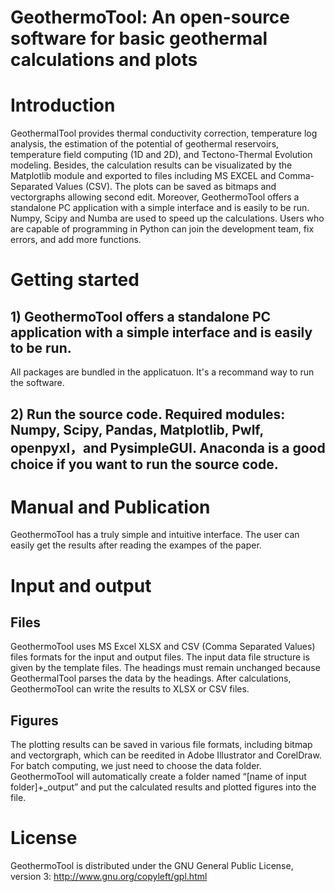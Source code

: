 # GeothermoTool: An open-source software for basic geothermal calculations and plots

# Introduction

GeothermalTool provides thermal conductivity correction, temperature log analysis, the estimation of the potential of geothermal reservoirs, temperature field computing (1D and 2D), and Tectono-Thermal Evolution modeling. Besides, the calculation results can be visualizated by the Matplotlib module and exported to files including MS EXCEL and Comma-Separated Values (CSV). The plots can be saved as bitmaps and vectorgraphs allowing second edit. Moreover, GeothermoTool offers a standalone PC application with a simple interface and is easily to be run. Numpy, Scipy and Numba are used to speed up the calculations.  Users who are capable of programming in Python can join the development team, fix errors, and add more functions.


# Getting started

## 1) GeothermoTool offers a standalone PC application with a simple interface and is easily to be run. 
All packages are bundled in the applicatuon. It's a recommand way to run the software.
## 2) Run the source code. Required modules: Numpy, Scipy, Pandas, Matplotlib, Pwlf, openpyxl，and PysimpleGUI. Anaconda is a good choice if you want to run the source code. 

# Manual and Publication

GeothermoTool has a truly simple and intuitive interface. The user can easily get the results after reading the exampes of the paper.

# Input and output

## Files
GeothermoTool uses MS Excel XLSX and CSV (Comma Separated Values) files formats for the input and output files. The input data file structure is given by the template files. The headings must remain unchanged because GeothermalTool parses the data by the headings. After calculations, GeothermoTool can write the results to XLSX or CSV files. 

## Figures
 The plotting results can be saved in various file formats, including bitmap and vectorgraph, which can be reedited in Adobe Illustrator and CorelDraw. For batch computing, we just need to choose the data folder. GeothermoTool will automatically create a folder named “[name of input folder]+_output” and put the calculated results and plotted figures into the file.



# License

GeothermoTool is distributed under the GNU General Public License, version 3:
http://www.gnu.org/copyleft/gpl.html
